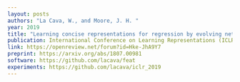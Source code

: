 ```yaml
---
layout: posts
authors: "La Cava, W., and Moore, J. H. "
year: 2019
title: "Learning concise representations for regression by evolving networks of trees"
publication: International Conference on Learning Representations (ICLR) 
link: https://openreview.net/forum?id=Hke-JhA9Y7
preprint: https://arxiv.org/abs/1807.00981
software: https://github.com/lacava/feat
experiments: https://github.com/lacava/iclr_2019
---
```

